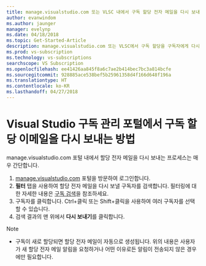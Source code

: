 ```yaml
---
title: manage.visualstudio.com 또는 VLSC 내에서 구독 할당 전자 메일을 다시 보내는 방법 | Microsoft Docs
author: evanwindom
ms.author: jaunger
manager: evelynp
ms.date: 04/18/2018
ms.topic: Get-Started-Article
description: manage.visualstudio.com 또는 VLSC에서 구독 할당을 구독자에게 다시 보내는 방법 알아보기
ms.prod: vs-subscription
ms.technology: vs-subscriptions
searchscope: VS Subscription
ms.openlocfilehash: ee41426aa845f8a6c7ae2b414bec7bc3a814bcfe
ms.sourcegitcommit: 928885ace538bef5b25961358d4f166d648f196a
ms.translationtype: HT
ms.contentlocale: ko-KR
ms.lasthandoff: 04/27/2018
---
```

# <a name="how-to-resend-subscription-assignment-emails-in-the-visual-studio-subscription-management-portal"></a>Visual Studio 구독 관리 포털에서 구독 할당 이메일을 다시 보내는 방법


manage.visualstudio.com 포털 내에서 할당 전자 메일을 다시 보내는 프로세스는 매우 간단합니다.

1. [manage.visualstudio.com](https://manage.visualstudio.com) 포털을 방문하여 로그인합니다. 
2. **필터** 탭을 사용하여 할당 전자 메일을 다시 보낼 구독자를 검색합니다. 필터링에 대한 자세한 내용은 [구독 검색](/visualstudio/subscriptions/search-license)을 참조하세요.
3. 구독자를 클릭합니다.  Ctrl+클릭 또는 Shift+클릭을 사용하여 여러 구독자를 선택할 수 있습니다.
4. 검색 결과의 맨 위에서 **다시 보내기**를 클릭합니다.  


> [!NOTE]
> - 구독이 새로 할당되면 할당 전자 메일이 자동으로 생성됩니다. 위의 내용은 사용자가 새 할당 전자 메일 알림을 요청하거나 어떤 이유로든 알림이 전송되지 않은 경우에만 필요합니다.
